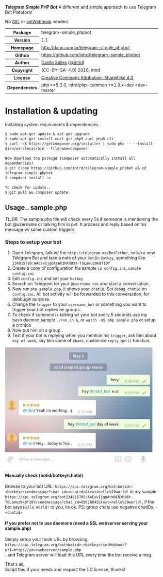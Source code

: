 **Telegram Simple PHP Bot** A different and simple approach to use Telegram Bot Plataform 

No <u>SSL</u> or <u>setWebhook</u> needed.

<table>
	<tr>
	    <th>Package</th>
	    <td>telegram-simple_phpbot</td>
	</tr>
    <tr>
        <th>Version</th>
        <td>1.1</td>
    </tr>
    <tr>
        <th>Homepage</th>
        <td><a href="http://dann.com.br/telegram-simple_phpbot">http://dann.com.br/telegram-simple_phpbot</a></td>
    </tr>
    <tr>
        <th>Github</th>
        <td><a href="https://github.com/intrd/telegram-simple_phpbot">https://github.com/intrd/telegram-simple_phpbot</a></td>
     <tr/>
    <tr>
       <th>Author</th>
       <td><a href="http://dann.com.br/">Danilo Salles</a> (<a href="http://twitter.com/intrd">@intrd</a>)</td>
    </tr>
    <tr>
        <th>Copyright</th>
        <td>(CC-BY-SA-4.0) 2016, intrd</td>
    </tr>
    <tr>
        <th>License</th>
        <td><a href="http://creativecommons.org/licenses/by-sa/4.0">Creative Commons Attribution-ShareAlike 4.0</a></td>
    </tr>
    <tr>
        <th>Dependencies</th>
        <td>php >=5.3.0, intrd/php-common >=1.0.x-dev &lt;dev-master</td>
    </tr>
</table>

Installation & updating
============

Installing system requiriments & dependencies

```
$ sudo apt-get update & apt-get upgrade
$ sudo apt-get install curl git php5-curl php5-cli
$ curl -sS https://getcomposer.org/installer | sudo php -- --install-dir=/usr/local/bin --filename=composer

Now download the package (Composer automatically install all dependencies)
$ git clone https://github.com/intrd/telegram-simple_phpbot && cd telegram-simple_phpbot
$ composer install -o

To check for update..
$ git pull && composer update
```
## Usage.. sample.php

*TL;DR*: The sample.php file will check every 5s if someone is mentioning the bot @username or talking him in pvt. It process and reply based on his message w/ some custom triggers.

### Steps to setup your bot
1. Open Telegram, talk w/ the `http://telegram.me/BotFather`, setup a new Telegram Bot and take a note of your `BotID:Botkey`, something like: `234015785:AAEsvIjg0AcWOINXR0Xt-TGLamuz9k8f10Y`
2. Create a copy of configuration file sample `cp config.ini.sample config.ini` 
3. Edit `config.ini` and set your `botkey`
4. Search on Telegram for your `@username_bot` and start a conversation.. 
5. Now run `php sample.php`, it shows your `chatID`. Set `debug_chatid` on `config.ini`. All bot activity will be forwarded to this conversation, for debbugin purpose.
6. Change the `trigger` to your `username_bot` or something you want to trigger your bot replies on groups.  
7. To check if someone is talking w/ your bot every 5 seconds use my bash daemon sample `./run.sh &`, or `watch -n5 php sample.php` or setup a cronjob
8. Now put him on a group.. 
9. Test if your bot is replying when you mention his `trigger`, ask him about `day of week`, say him some of `$bads`, customize `reply_get()` function.

![telegram_simple_bot](/imgs/telegram_simple_bot.jpg?raw=true "telegram_simple_bot")

#### Manually check (botid/botkey/chatid) 
Browse to your bot URL: `https://api.telegram.org/bot<botid>:<botkey>/sendmessage?chat_id=<chatid>&text=hello%20world!` in my sample `https://api.telegram.org/bot234015785:AAEsvIjg0AcWOINXR0Xt-TGLamuz9k8f10Y/sendmessage?chat_id=65628842&text=hello%20world!`, if the bot says `Hello World!` to you, its ok. PS: group chats use negative chatIDs, `-<chatid>`

#### If you prefer not to use daemons (need a SSL webserver serving your sample.php)
Simply setup your hook URL by browsing <br/>
`https://api.telegram.org/bot<botid>:<botkey>/setWebhook?url=http://yourwebserver/sample.php` <br/> 
..and Telegram server will load this URL every time the bot receive a msg.

That's all, <br/>
Script this 4 your needs and respect the CC license, thanks!

